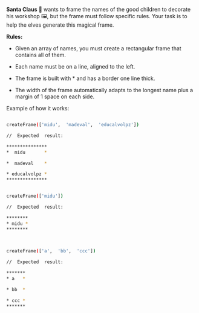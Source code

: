 **Santa Claus** 🎅 wants to frame the names of the good children to decorate his workshop 🖼️, but the frame must follow specific rules. Your task is to help the elves generate this magical frame.

  

**Rules:**

  

* Given an array of names, you must create a rectangular frame that contains all of them.

* Each name must be on a line, aligned to the left.

* The frame is built with * and has a border one line thick.

* The width of the frame automatically adapts to the longest name plus a margin of 1 space on each side.

Example of how it works:

  

```bash

createFrame(['midu',  'madeval',  'educalvolpz'])  

//  Expected  result:

***************
*  midu       *

*  madeval    *

* educalvolpz *
***************


createFrame(['midu'])

//  Expected  result:

********
* midu *
********

  

createFrame(['a',  'bb',  'ccc'])

//  Expected  result:

*******
* a   * 

* bb  *

* ccc *
*******

